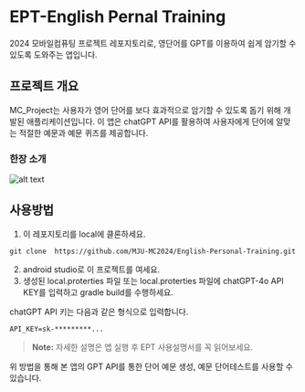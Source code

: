 # EPT-English Pernal Training

2024 모바일컴퓨팅 프로젝트 레포지토리로, 
영단어를 GPT를 이용하여 쉽게 암기할 수 있도록 도와주는 앱입니다.

## 프로젝트 개요
MC_Project는 사용자가 영어 단어를 보다 효과적으로 암기할 수 있도록 돕기 위해 개발된 애플리케이션입니다. 이 앱은 chatGPT API를 활용하여 사용자에게 단어에 알맞는 적절한 예문과 예문 퀴즈를 제공합니다.



### 한장 소개
![alt text](image.png)



## 사용방법

1. 이 레포지토리를 local에 클론하세요.

```
git clone  https://github.com/MJU-MC2024/English-Personal-Training.git
```

2. android studio로 이 프로젝트를 여세요.
3. 생성된 local.proterties 파일 또는 local.proterties 파일에 chatGPT-4o API KEY를 입력하고 gradle build를 수행하세요.

chatGPT API  키는 다음과 같은 형식으로 입력합니다.
```
API_KEY=sk-*********...
```



> **Note:**
> 자세한 설명은 앱 실행 후 EPT 사용설명서를 꼭 읽어보세요.

위 방법을 통해 본 앱의 GPT API를 통한 단어 예문 생성, 예문 단어테스트를 사용할 수 있습니다.

